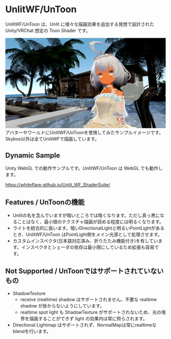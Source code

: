 # UnlitWF/UnToon

UnlitWF/UnToon は、Unlit に様々な描画効果を追加する発想で設計された Unity/VRChat 想定の Toon Shader です。

![image](./img/untoon-01.png)
アバターやワールドにUnlitWF/UnToonを使用してみたサンプルイメージです。Skybox以外は全てUnlitWFで描画しています。

## Dynamic Sample

Unity WebGL での動作サンプルです。UnlitWF/UnToon は WebGL でも動作します。

https://whiteflare.github.io/Unlit_WF_ShaderSuite/

## Features / UnToonの機能
- Unlitの名を含んでいますが暗いところでは暗くなります。ただし真っ黒になることはなく、最小限のテクスチャ描画が読める程度には明るくなります。
- ライトを統合的に扱います。暗いDirectionalLightと明るいPointLightがあるとき、UnlitWF/UnToon はPointLight側をメイン光源として処理させます。
- カスタムインスペクタ(日本語対応済み、折りたたみ機能付き)を有しています。インスペクタとシェーダの依存は最小限にしているため拡張も容易です。

## Not Supported / UnToonではサポートされていないもの
- ShadowTexture
  - receive (realtime) shadow はサポートされません。不要な realtime shadow が掛からないようにしています。
  - realtime spot light も ShadowTexture がサポートされないため、光の境界を描画することができず light の効果内は常に照らされます。
- Directional Lightmap はサポートされず、NormalMapは常にrealtimeなblendを行います。

